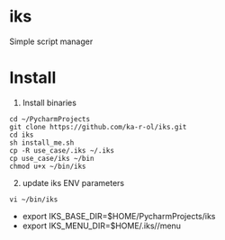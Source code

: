 # iks
Simple script manager


Install
===
1. Install binaries
```
cd ~/PycharmProjects
git clone https://github.com/ka-r-ol/iks.git
cd iks
sh install_me.sh
cp -R use_case/.iks ~/.iks
cp use_case/iks ~/bin 
chmod u+x ~/bin/iks
```
2. update iks ENV parameters
```
vi ~/bin/iks
```
 - export IKS_BASE_DIR=$HOME/PycharmProjects/iks
 - export IKS_MENU_DIR=$HOME/.iks//menu
